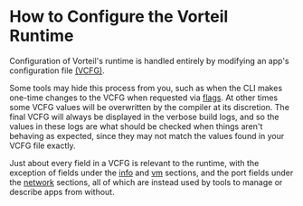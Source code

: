 # How to Configure the Vorteil Runtime

Configuration of Vorteil's runtime is handled entirely by modifying an app's 
configuration file [(VCFG)](../../../apps/vcfg/introduction). 

Some tools may hide this process from you, such as when the CLI makes one-time 
changes to the VCFG when requested via [flags](../../../cli/vcfgs/flags). At 
other times some VCFG values will be overwritten by the compiler at its 
discretion. The final VCFG will always be displayed in the verbose build logs, 
and so the values in these logs are what should be checked when things aren't 
behaving as expected, since they may not match the values found in your VCFG 
file exactly.

Just about every field in a VCFG is relevant to the runtime, with the exception 
of fields under the [info](../../../apps/vcfg/info) and 
[vm](../../../apps/vcfg/vm) sections, and the port fields under the 
[network](../../../apps/vcfg/network) sections, all of which are instead used 
by tools to manage or describe apps from without.

